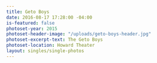 ```yaml
---
title: Geto Boys
date: 2016-08-17 17:28:00 -04:00
is-featured: false
photoset-year: 2015
photoset-header-image: "/uploads/geto-boys-header.jpg"
photoset-excerpt-text: The Geto Boys
photoset-location: Howard Theater
layout: singles/single-photos
---
```


